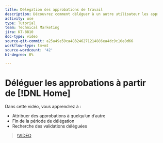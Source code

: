 ```yaml
---
title: Délégation des approbations de travail
description: Découvrez comment déléguer à un autre utilisateur les approbations pour les projets, les tâches, les problèmes et les Fiches d’évaluation.
activity: use
type: Tutorial
team: Technical Marketing
jira: KT-8810
doc-type: video
source-git-commit: a25a49e59ca483246271214886ea4dc9c10e8d66
workflow-type: tm+mt
source-wordcount: '42'
ht-degree: 0%

---
```


# Déléguer les approbations à partir de [!DNL Home]

Dans cette vidéo, vous apprendrez à :

* Attribuer des approbations à quelqu’un d’autre
* Fin de la période de délégation
* Recherche des validations déléguées

>[!VIDEO](https://video.tv.adobe.com/v/336094/?quality=12&learn=on)

<!---
learn more URLS
Delegate approval request
--->
